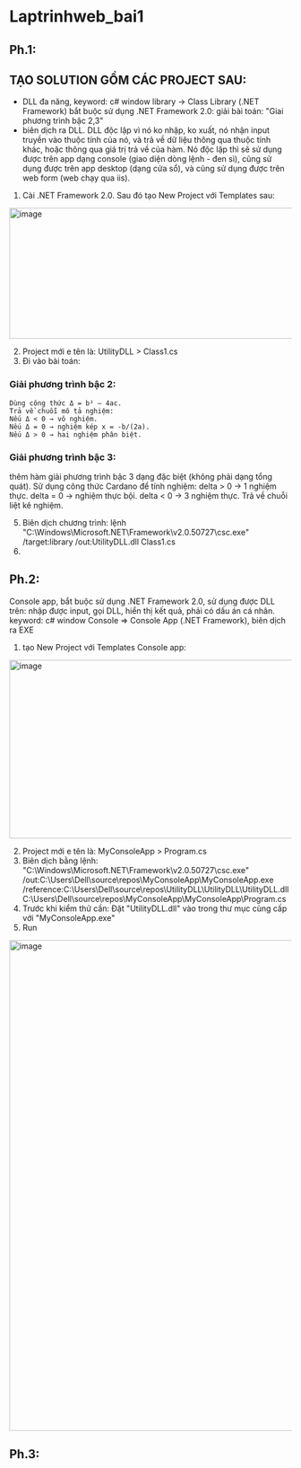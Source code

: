 # Laptrinhweb_bai1
## Ph.1: 
## TẠO SOLUTION GỒM CÁC PROJECT SAU:
- DLL đa năng, keyword: c# window library -> Class Library (.NET Framework) bắt buộc sử dụng .NET Framework 2.0: 
giải bài toán: "Giai phương trình bậc 2,3" 
- biên dịch ra DLL. DLL độc lập vì nó ko nhập, ko xuất, nó nhận input truyền vào thuộc tính của nó, và trả về dữ liệu thông qua thuộc tính khác, hoặc thông qua giá trị trả về của hàm. Nó độc lập thì sẽ sử dụng được trên app dạng console (giao diện dòng lệnh - đen sì), cũng sử dụng được trên app desktop (dạng cửa sổ), và cũng sử dụng được trên web form (web chạy qua iis).

1. Cài .NET Framework 2.0. Sau đó tạo New Project với Templates sau:
<img width="683" height="233" alt="image" src="https://github.com/user-attachments/assets/4db8c334-7033-4b54-b8e9-2b69c871391b" />

2. Project mới e tên là: UtilityDLL > Class1.cs
3. Đi vào bài toán:
### Giải phương trình bậc 2:
    Dùng công thức Δ = b² – 4ac.
    Trả về chuỗi mô tả nghiệm:
    Nếu Δ < 0 → vô nghiệm.
    Nếu Δ = 0 → nghiệm kép x = -b/(2a).
    Nếu Δ > 0 → hai nghiệm phân biệt.
### Giải phương trình bậc 3:
thêm hàm giải phương trình bậc 3 dạng đặc biệt (không phải dạng tổng quát).
    Sử dụng công thức Cardano để tính nghiệm:
    delta > 0 → 1 nghiệm thực.
    delta = 0 → nghiệm thực bội.
    delta < 0 → 3 nghiệm thực.
Trả về chuỗi liệt kê nghiệm.

5. Biên dịch chương trình: lệnh "C:\Windows\Microsoft.NET\Framework\v2.0.50727\csc.exe" /target:library /out:UtilityDLL.dll Class1.cs
6. 

## Ph.2: 
Console app, bắt buộc sử dụng .NET Framework 2.0, sử dụng được DLL trên: nhập được input, gọi DLL, hiển thị kết quả, phải có dấu án cá nhân. keyword: c# window Console => Console App (.NET Framework), biên dịch ra EXE

1. tạo New Project với Templates Console app:
<img width="780" height="318" alt="image" src="https://github.com/user-attachments/assets/041982fd-8485-4493-896b-0387ef21fcf7" />

2. Project mới e tên là: MyConsoleApp > Program.cs
3. Biên dịch bằng lệnh: "C:\Windows\Microsoft.NET\Framework\v2.0.50727\csc.exe" /out:C:\Users\Dell\source\repos\MyConsoleApp\MyConsoleApp.exe /reference:C:\Users\Dell\source\repos\UtilityDLL\UtilityDLL\UtilityDLL.dll C:\Users\Dell\source\repos\MyConsoleApp\MyConsoleApp\Program.cs
4. Trước khi kiểm thử cần: Đặt "UtilityDLL.dll" vào trong thư mục cùng cấp với "MyConsoleApp.exe" 
5. Run
<img width="1479" height="874" alt="image" src="https://github.com/user-attachments/assets/0a9ab27f-a218-48a7-8096-6a90e25560d4" />


## Ph.3:


